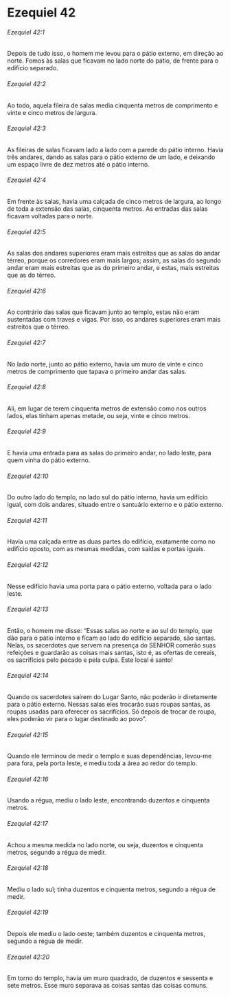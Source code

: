 # Ezequiel 42

###### Ezequiel 42:1

Depois de tudo isso, o homem me levou para o pátio externo, em direção ao norte. Fomos às salas que ficavam no lado norte do pátio, de frente para o edifício separado.

###### Ezequiel 42:2

Ao todo, aquela fileira de salas media cinquenta metros de comprimento e vinte e cinco metros de largura.

###### Ezequiel 42:3

As fileiras de salas ficavam lado a lado com a parede do pátio interno. Havia três andares, dando as salas para o pátio externo de um lado, e deixando um espaço livre de dez metros até o pátio interno.

###### Ezequiel 42:4

Em frente às salas, havia uma calçada de cinco metros de largura, ao longo de toda a extensão das salas, cinquenta metros. As entradas das salas ficavam voltadas para o norte.

###### Ezequiel 42:5

As salas dos andares superiores eram mais estreitas que as salas do andar térreo, porque os corredores eram mais largos; assim, as salas do segundo andar eram mais estreitas que as do primeiro andar, e estas, mais estreitas que as do térreo.

###### Ezequiel 42:6

Ao contrário das salas que ficavam junto ao templo, estas não eram sustentadas com traves e vigas. Por isso, os andares superiores eram mais estreitos que o térreo.

###### Ezequiel 42:7

No lado norte, junto ao pátio externo, havia um muro de vinte e cinco metros de comprimento que tapava o primeiro andar das salas.

###### Ezequiel 42:8

Ali, em lugar de terem cinquenta metros de extensão como nos outros lados, elas tinham apenas metade, ou seja, vinte e cinco metros.

###### Ezequiel 42:9

E havia uma entrada para as salas do primeiro andar, no lado leste, para quem vinha do pátio externo.

###### Ezequiel 42:10

Do outro lado do templo, no lado sul do pátio interno, havia um edifício igual, com dois andares, situado entre o santuário externo e o pátio externo.

###### Ezequiel 42:11

Havia uma calçada entre as duas partes do edifício, exatamente como no edifício oposto, com as mesmas medidas, com saídas e portas iguais.

###### Ezequiel 42:12

Nesse edifício havia uma porta para o pátio externo, voltada para o lado leste.

###### Ezequiel 42:13

Então, o homem me disse: “Essas salas ao norte e ao sul do templo, que dão para o pátio interno e ficam ao lado do edifício separado, são santas. Nelas, os sacerdotes que servem na presença do SENHOR comerão suas refeições e guardarão as coisas mais santas, isto é, as ofertas de cereais, os sacrifícios pelo pecado e pela culpa. Este local é santo!

###### Ezequiel 42:14

Quando os sacerdotes saírem do Lugar Santo, não poderão ir diretamente para o pátio externo. Nessas salas eles trocarão suas roupas santas, as roupas usadas para oferecer os sacrifícios. Só depois de trocar de roupa, eles poderão vir para o lugar destinado ao povo”.

###### Ezequiel 42:15

Quando ele terminou de medir o templo e suas dependências, levou-me para fora, pela porta leste, e mediu toda a área ao redor do templo.

###### Ezequiel 42:16

Usando a régua, mediu o lado leste, encontrando duzentos e cinquenta metros.

###### Ezequiel 42:17

Achou a mesma medida no lado norte, ou seja, duzentos e cinquenta metros, segundo a régua de medir.

###### Ezequiel 42:18

Mediu o lado sul; tinha duzentos e cinquenta metros, segundo a régua de medir.

###### Ezequiel 42:19

Depois ele mediu o lado oeste; também duzentos e cinquenta metros, segundo a régua de medir.

###### Ezequiel 42:20

Em torno do templo, havia um muro quadrado, de duzentos e sessenta e sete metros. Esse muro separava as coisas santas das coisas comuns.

